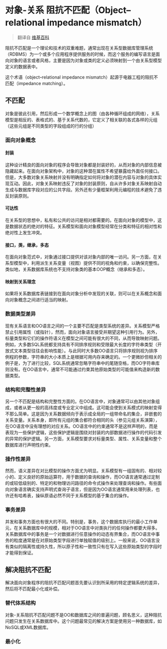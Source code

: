 
# 对象-关系 阻抗不匹配（Object–relational impedance mismatch）

>翻译自 [维基百科](https://en.wikipedia.org/wiki/Object–relational_impedance_mismatch)

阻抗不匹配是一个理论和技术的双重难题，通常出现在关系型数据库管理系统（RDBMS）为一个或多个应用程序提供服务的时候，而这个服务的编写语言是面向对象的语言或者风格，主要是因为对象或类的定义必须映射到一个由关系型模型定义的数据表中。

这个术语（object–relational impedance mismatch）起源于电器工程的阻抗不匹配（impedance matching）。

## 不匹配

对象是彼此引用，然后形成一个数学概念上的图（由各种循环组成的网络），关系模型是相反的、表格式的、基于关系代数的，它定义了相关联的各式各样的元组（这些元组是不同类型的字段组成的行的分组）

### 面向对象概念

#### 封装

这种设计精良的面向对象的程序会导致对象都是封装好的，从而对象的内部信息被隐藏起来。在面向对象架构中，对象的这种潜在属性不希望暴露给外面任何接口。但是，大多数对象关系映射并没有明确指定如何将对象的潜在内容与对象的具体实现互动。因此，对象关系映射违反了对象的封装原则，自从许多对象关系映射自动生成与数据库字段对应的公共字段。另外还有少量框架利用元编程的技术避免了违反封装原则。

#### 可达性

在关系型的思想中，私有和公共的访问是相对都需要的。在面向对象的模型中，这是数据状态的绝对的特征。关系模型和面向对象模型经常在分类和特征的相对性和绝对性上发生冲突。

#### 接口，类，继承，多态

在面向对象范式中，对象通过接口提供对该对象内部的唯一访问。另一方面，在关系型模型中，利用派生关系变量（视图）提供不同的视角和约束，以确保完整性。类似地，关系数据库系统也不支持对象类的基本OOP概念（继承和多态）。

#### 映射到关系理念

如果将关系数据库表链接到在面向对象分析中发现的关联，则可以在关系概念和面向对象概念之间进行适当的映射。

### 数据类型差异

现有关系语言和OO语言之间的一个主要不匹配是类型系统的差异。关系模型严格禁止引用属性（或指针），然而，面向对象语言接受并期望这种引用行为。另外，标量类型和它们的操作符语义在模型之间可能有很大的不同，从而导致映射问题。
例如，大多数SQL系统都支持具有不同排序规则和受限最大长度的字符串类型（开放式文本类型往往会影响性能）。与此同时大多数OO语言只将排序规则视为排序例程的参数，字符串的大小本质上是根据可用内存来确定的。一个更微妙但相关的例子是，为了进行比较，SQL系统通常忽略字符串中的尾随空格，而OO字符串库则没有。在OO语言中，通常不可能通过约束其他原始类型的可能值来构造新的数据类型。

### 结构和完整性差异

另一个不匹配是结构和完整性方面的。在OO语言中，对象通常可以由其他对象组成，或者从更一般的高纬度或专业定义中组成。这可能会使到关系模式的映射变得不那么简单。这是因为关系数据倾向于表示成全局的一组带命名的集合，非嵌套的关系变量。关系本身，即所有元组的集合都符合相同的头（参见元组关系演算），在OO语言中没有理想的对应关系。OO语言中的约束通常不是这样声明的，而是表现为一些保护逻辑，这些保护逻辑是围绕对封装的内部数据进行操作的代码引发的异常的保护逻辑。另一方面，关系模型要求对标量类型、属性、关系变量和整个数据库进行声明性约束。

### 操作性差异

然而，语义差异在对比模型的操作方面尤为明显。关系模型有一组固有的、相对较小的、定义良好的原始运算符，用于数据的查询和操作，而OO语言通常通过定制的或较低级别的、特定的和物理访问路径的命令式操作来处理查询和操作。有些面向对象语言确实支持声明式查询子语言，但是因为OO语言通常用来处理列表，也许还有哈希表，操纵原语必然不同于关系模型的基于集合的操作。

### 事务差异

并发和事务方面也有很大的不同。特别是，事务，这个数据库执行的最小工作单元，在关系数据库中的规模，相对于OO语言中对类执行的任何操作都要大得多。关系数据库中的事务是一个对数据进行任意操作的动态有界集合，而OO语言中事务的粒度通常是在对原始类型字段进行单独赋值的级别上。一般来说，OO语言没有类似的隔离性或持久性，所以原子性和一致性只有在写入这些原始类型的字段时才能得到保证。

## 解决阻抗不匹配

解决面向对象程序的阻抗不匹配问题首先要认识到所采用的特定逻辑系统的差异，然后将不匹配最小化或补偿。

### 替代体系结构

对象-关系阻抗不匹配问题不是OO和数据库之间的普遍问题，顾名思义，这种阻抗问题只发生在关系数据库中。这个问题最常见的解决方案是使用另一种数据库，如NoSQL或XML数据库。

### 最小化








